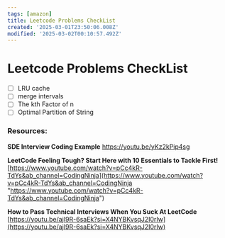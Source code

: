 ```yaml
---
tags: [amazon]
title: Leetcode Problems CheckList
created: '2025-03-01T23:50:06.008Z'
modified: '2025-03-02T00:10:57.492Z'
---
```


# Leetcode Problems CheckList
 - [ ] LRU cache
 - [ ] merge intervals 
 - [ ] The kth Factor of n
 - [ ] Optimal Partition of String
### Resources:

**SDE Interview Coding Example**
https://youtu.be/yKz2kPip4sg


**LeetCode Feeling Tough? Start Here with 10 Essentials to Tackle First!**
[https://www.youtube.com/watch?v=pCc4kR-TdYs&ab_channel=CodingNinja](https://www.youtube.com/watch?v=pCc4kR-TdYs&ab_channel=CodingNinja "https://www.youtube.com/watch?v=pCc4kR-TdYs&ab_channel=CodingNinja")

**How to Pass Technical Interviews When You Suck At LeetCode**
[https://youtu.be/ajI9R-6saEk?si=X4NYBKvsqJ2I0rIw](https://youtu.be/ajI9R-6saEk?si=X4NYBKvsqJ2I0rIw)
